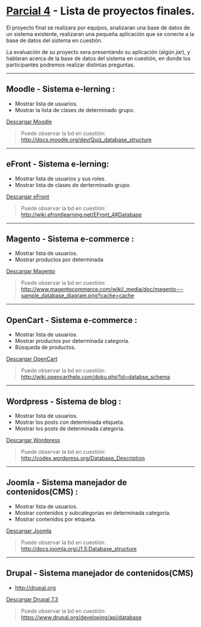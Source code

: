 # [Parcial 4](index.html) - Lista de proyectos finales.

El proyecto final se realizara por equipos, analizaran una base de datos de un sistema existente, realizaran una pequeña aplicación que se conecte a la base de datos del sistema en cuestión.

La evaluación de su proyecto sera presentando su aplicación (algún _jar_), y hablaran acerca de la base de datos del sistema en cuestión, en donde los participantes podremos realizar distintas preguntas.

------------------------------------

## Moodle - Sistema e-lerning :

 - Mostrar lista de usuarios.
 - Mostrar la lista de clases de determinado grupo.


<a href="http://sourceforge.net/projects/moodle/files/Moodle/stable27/moodle-latest-27.tgz/download?use_mirror=iweb" class="btn btn-primary">
Descargar Moodle
</a>

> Puede observar la bd en cuestión: <http://docs.moodle.org/dev/Quiz_database_structure>

------------------------------------

## eFront - Sistema e-lerning:

- Mostrar lista de usuarios y sus roles.
- Mostrar lista de clases de derterminado grupo.


<a href="http://sourceforge.net/projects/efrontlearning/files/latest/download" class="btn btn-primary">
Descargar eFront
</a>

> Puede observar la bd en cuestión: <http://wiki.efrontlearning.net/EFront_4#Database>

------------------------------------

## Magento - Sistema e-commerce :

 - Mostrar lista de usuarios.
 - Mostrar productos por determinada 


<a href="http://www.magentocommerce.com/download" class="btn btn-primary">
Descargar Magento
</a>

> Puede observar la bd en cuestión: <http://www.magentocommerce.com/wiki/_media/doc/magento---sample_database_diagram.png?cache=cache>

-------------------------------------------


## OpenCart - Sistema e-commerce :

 - Mostrar lista de usuarios.
 - Mostrar productos por determinada categoría.
 - Búsqueda de productos.

<a href="http://www.opencart.com/index.php?route=download/download/download&download_id=36" class="btn btn-primary">
Descargar OpenCart
</a>

> Puede observar la bd en cuestión: <http://wiki.opencarthelp.com/doku.php?id=databse_schema>



------------------------------------

## Wordpress - Sistema de blog :

 - Mostrar lista de usuarios.
 - Mostrar los posts con determinada etiqueta.
 - Mostrar los posts de determinada categoría.


<a href="http://wordpress.org/latest.zip" class="btn btn-primary">
Descargar Wordpress
</a>


> Puede observar la bd en cuestión: <http://codex.wordpress.org/Database_Description>
 
------------------------------------

## Joomla - Sistema manejador de contenidos(CMS) :

 - Mostrar lista de usuarios.
 - Mostrar contenidos y subcategorias en determinada categoría.
 - Mostrar contenidos por etiqueta.

<a href="
http://joomlacode.org/gf/download/frsrelease/19663/160037/Joomla_2.5.24-Stable-Full_Package.zip" class="btn btn-primary">
Descargar Joomla
</a>

> Puede observar la bd en cuestión: <http://docs.joomla.org/J1.5:Database_structure>
 
------------------------------------

## Drupal - Sistema manejador de contenidos(CMS)

 - <http://drupal.org>


<a href="http://ftp.drupal.org/files/projects/drupal-7.30.tar.gz" class="btn btn-primary">
Descargar Drupal 7.3
</a>

> Puede observar la bd en cuestión:  <https://www.drupal.org/developing/api/database>